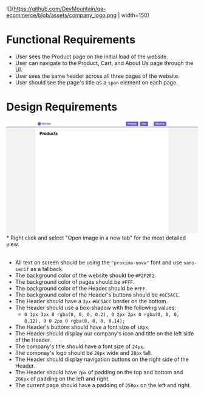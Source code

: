 ![](https://github.com/DevMountain/qa-ecommerce/blob/assets/company_logo.png | width=150)

# Functional Requirements

* User sees the Product page on the initial load of the website.
* User can navigate to the Product, Cart, and About Us page through the UI.
* User sees the same header across all three pages of the website.
* User should see the page's title as a `span` element on each page.

# Design Requirements

<img src="https://github.com/DevMountain/qa-ecommerce/blob/assets/phase_1.jpg" />
* Right click and select "Open image in a new tab" for the most detailed view.

<br />
<br />

* All text on screen should be using the `"proxima-nova"` font and use `sans-serif` as a fallback.
* The background color of the website should be `#F2F2F2`.
* The background color of pages should be `#FFF`.
* The background color of the Header should be `#FFF`.
* The background color of the Header's buttons should be `#6C5ACC`.
* The Header should have a `2px` `#6C5ACC` border on the bottom.
* The Header should use a box-shadow with the following values: 
  * `0 1px 3px 0 rgba(0, 0, 0, 0.2), 0 2px 2px 0 rgba(0, 0, 0, 0.12), 0 0 2px 0 rgba(0, 0, 0, 0.14);`
* The Header's buttons should have a font size of `18px`.
* The Header should display our company's icon and title on the left side of the Header.
* The company's title should have a font size of `24px`.
* The compnay's logo should be `28px` wide and `28px` tall.
* The Header should display navigation buttons on the right side of the Header.
* The Header should have `7px` of padding on the top and bottom and `266px` of padding on the left and right.
* The current page should have a padding of `250px` on the left and right.